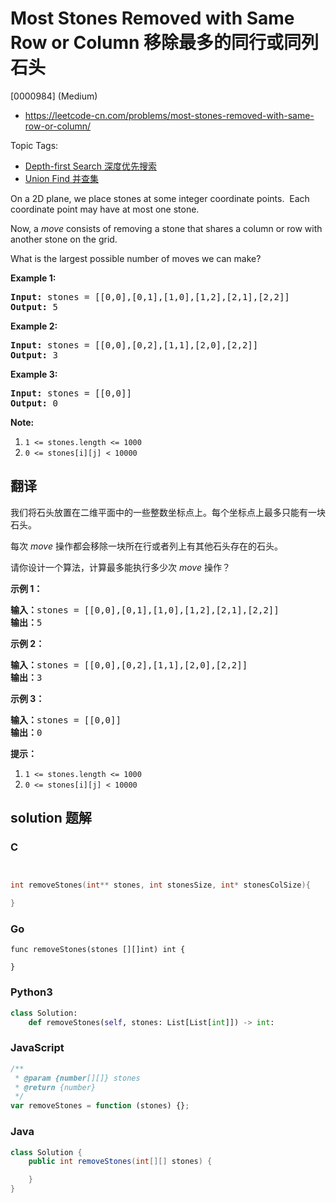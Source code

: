# Most Stones Removed with Same Row or Column 移除最多的同行或同列石头

[0000984] (Medium)

- https://leetcode-cn.com/problems/most-stones-removed-with-same-row-or-column/

Topic Tags:

- [Depth-first Search 深度优先搜索](https://leetcode-cn.com/tag/depth-first-search/)
- [Union Find 并查集](https://leetcode-cn.com/tag/union-find/)

On a 2D plane, we place stones at some integer coordinate points.  Each coordinate point may have at most one stone.

Now, a _move_ consists of removing a stone that shares a column or row with another stone on the grid.

What is the largest possible number of moves we can make?

**Example 1:**

<pre><strong>Input: </strong>stones = <span id="example-input-1-2">[[0,0],[0,1],[1,0],[1,2],[2,1],[2,2]]</span>
<strong>Output: </strong>5
</pre>

**Example 2:**

<pre><strong>Input: </strong>stones = <span id="example-input-2-2">[[0,0],[0,2],[1,1],[2,0],[2,2]]</span>
<strong>Output: </strong>3
</pre>

**Example 3:**

<pre><strong>Input: </strong>stones = <span id="example-input-3-2">[[0,0]]</span>
<strong>Output: </strong>0
</pre>

**Note:**

1.  `1 <= stones.length <= 1000`
2.  `0 <= stones[i][j] < 10000`

## 翻译

我们将石头放置在二维平面中的一些整数坐标点上。每个坐标点上最多只能有一块石头。

每次 _move_ 操作都会移除一块所在行或者列上有其他石头存在的石头。

请你设计一个算法，计算最多能执行多少次 _move_ 操作？

**示例 1：**

<pre><strong>输入：</strong>stones = [[0,0],[0,1],[1,0],[1,2],[2,1],[2,2]]
<strong>输出：</strong>5
</pre>

**示例 2：**

<pre><strong>输入：</strong>stones = [[0,0],[0,2],[1,1],[2,0],[2,2]]
<strong>输出：</strong>3
</pre>

**示例 3：**

<pre><strong>输入：</strong>stones = [[0,0]]
<strong>输出：</strong>0
</pre>

**提示：**

1.  `1 <= stones.length <= 1000`
2.  `0 <= stones[i][j] < 10000`

## solution 题解

### C

```c


int removeStones(int** stones, int stonesSize, int* stonesColSize){

}


```

### Go

```golang
func removeStones(stones [][]int) int {

}
```

### Python3

```python
class Solution:
    def removeStones(self, stones: List[List[int]]) -> int:

```

### JavaScript

```javascript
/**
 * @param {number[][]} stones
 * @return {number}
 */
var removeStones = function (stones) {};
```

### Java

```java
class Solution {
    public int removeStones(int[][] stones) {

    }
}
```
